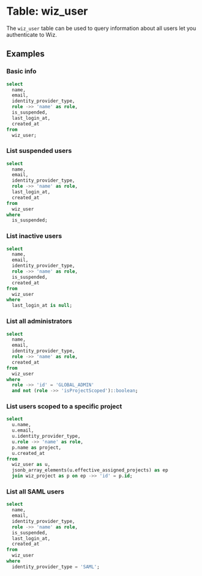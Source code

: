 # Table: wiz_user

The `wiz_user` table can be used to query information about all users let you authenticate to Wiz.

## Examples

### Basic info

```sql
select
  name,
  email,
  identity_provider_type,
  role ->> 'name' as role,
  is_suspended,
  last_login_at,
  created_at
from
  wiz_user;
```

### List suspended users

```sql
select
  name,
  email,
  identity_provider_type,
  role ->> 'name' as role,
  last_login_at,
  created_at
from
  wiz_user
where
  is_suspended;
```

### List inactive users

```sql
select
  name,
  email,
  identity_provider_type,
  role ->> 'name' as role,
  is_suspended,
  created_at
from
  wiz_user
where
  last_login_at is null;
```

### List all administrators

```sql
select
  name,
  email,
  identity_provider_type,
  role ->> 'name' as role,
  created_at
from
  wiz_user
where
  role ->> 'id' = 'GLOBAL_ADMIN'
  and not (role ->> 'isProjectScoped')::boolean;
```

### List users scoped to a specific project

```sql
select
  u.name,
  u.email,
  u.identity_provider_type,
  u.role ->> 'name' as role,
  p.name as project,
  u.created_at
from
  wiz_user as u,
  jsonb_array_elements(u.effective_assigned_projects) as ep
  join wiz_project as p on ep ->> 'id' = p.id;
```

### List all SAML users

```sql
select
  name,
  email,
  identity_provider_type,
  role ->> 'name' as role,
  is_suspended,
  last_login_at,
  created_at
from
  wiz_user
where
  identity_provider_type = 'SAML';
```
